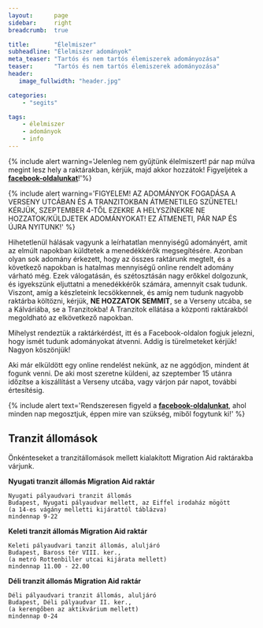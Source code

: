 ```yaml
---
layout:      page
sidebar:     right
breadcrumb:  true

title:       "Élelmiszer"
subheadline: "Élelmiszer adományok"
meta_teaser: "Tartós és nem tartós élemiszerek adományozása"
teaser:      "Tartós és nem tartós élemiszerek adományozása"
header:
   image_fullwidth: "header.jpg"

categories:
    - "segits"

tags:
    - élelmiszer
    - adományok
    - info
---
```


{% include alert warning='Jelenleg nem gyűjtünk élelmiszert! pár nap múlva megint lesz hely a raktárakban, kérjük, majd akkor hozzátok! Figyeljétek a <a href="https://www.facebook.com/migrationaidhungary"><b>facebook-oldalunkat</b></a>!'%}

{% include alert warning='FIGYELEM! AZ ADOMÁNYOK FOGADÁSA A VERSENY UTCÁBAN ÉS A TRANZITOKBAN ÁTMENETILEG SZÜNETEL! KÉRJÜK, SZEPTEMBER 4-TŐL EZEKRE A HELYSZÍNEKRE NE HOZZATOK/KÜLDJETEK ADOMÁNYOKAT! EZ ÁTMENETI, PÁR NAP ÉS ÚJRA NYITUNK!' %} 

Hihetetlenül hálásak vagyunk a leírhatatlan mennyiségű adományért, amit az elmúlt napokban küldtetek a menedékkérők megsegítésére. Azonban olyan sok adomány érkezett, hogy az összes raktárunk megtelt, és a következő napokban is hatalmas mennyiségű online rendelt adomány várható még. Ezek válogatásán, és szétosztásán nagy erőkkel dolgozunk, és igyekszünk eljuttatni a menedékkérők számára, amennyit csak tudunk. Viszont, amíg a készleteink lecsökkennek, és amíg nem tudunk nagyobb raktárba költözni, kérjük, **NE HOZZATOK SEMMIT**, se a Verseny utcába, se a Kálváriába, se a Tranzitokba! A Tranzitok ellátása a központi raktárakból megoldható az elkövetkező napokban.

Mihelyst rendeztük a raktárkérdést, itt és a Facebook-oldalon fogjuk jelezni, hogy ismét tudunk adományokat átvenni. Addig is türelmeteket kérjük! Nagyon köszönjük! 

Aki már elküldött egy online rendelést nekünk, az ne aggódjon, mindent át fogunk venni. De aki most szeretne küldeni, az szeptember 15 utánra időzítse a kiszállítást a Verseny utcába, vagy várjon pár napot, további értesítésig.


{% include alert text='Rendszeresen figyeld a <a href="https://www.facebook.com/migrationaidhungary"><b>facebook-oldalunkat</b></a>, ahol minden nap megosztjuk, éppen mire van szükség, miből fogytunk ki!' %}

## Tranzit állomások

Önkénteseket a tranzitállomások mellett kialakított Migration Aid raktárakba várjunk.  

**Nyugati tranzit állomás Migration Aid raktár**

	Nyugati pályaudvari tranzit állomás
	Budapest, Nyugati pályaudvar mellett, az Eiffel irodaház mögött 
	(a 14-es vágány melletti kijárattól táblázva)
	mindennap 9-22


**Keleti tranzit állomás Migration Aid raktár** 

	Keleti pályaudvari tanzit állomás, aluljáró
	Budapest, Baross tér VIII. ker., 
	(a metró Rottenbiller utcai kijárata mellett)
	mindennap 11.00 - 22.00


**Déli tranzit állomás Migration Aid raktár**

	Déli pályaudvari tranzit állomás, aluljáró
	Budapest, Déli pályaudvar II. ker., 
	(a kerengőben az aktikvárium mellett)
	mindennap 0-24


<!--
A teljesség igénye nélkül, az alábbi élelmiszereket szívesen fogadjuk:

- **víz**: fél literes szénsavmentes ásványvíz
- kis dobozos gyümölcslé
- **gyümölcsök**: minden mennyiségben alma és banán
- **csomagolt szárazsütemények**: kis adagban gyárilag előrecsomagolt müzliszelet, nápolyi, keksz, csokoládé, édesség
- **péksütemény, szeletelt kenyér**
- margarin, krémsajt,  mackósajt, uborka, nutella, halkonzerv és babkonzerv ("tépőzáras")
- műanyag tányérok, poharak és evőeszközök
- instant zacskós leves
- Továbbá tisztálkodó szerek: szappan, tusfürdő, sampon, borotva, borotvahab, dezodor, fogkrém, fogkefe, nedves törlőkendő babáknak, pelenka

{% include alert text='A menekültek többsége muszlim, ezért semmilyen sertés vagy alkoholtartalmú ételt/italt nem fogyasztanak.' %}

**Tartós élemiszer**

Tartós élelmiszert az **verseny utcai raktár**  (Budapest 1076 Verseny utca 10) címén tudunk fogadni mindennap 16.00 és 20.00 között.

Amire a leginkább szükség van a pályaudvarok ellátásához:

- félliteres szénsavmentes ásványvíz (szénsavasat nem fogyasztanak a menekültek és a kisebb kiszerelést könnyebb cipelniük)
- kis dobozos gyümölcslé
- kis adagban gyárilag előrecsomagolt müzli szelet, nápolyi, keksz, édesség
- konzervek: bab, lencse, csicseriborsó, zöldborsó
- rizs
- tisztálkodó szerek: szappan, tusfürdő, sampon, borotva, borotvahab, dezodor, fogkrém, fogkefe, tisztasági betét
- buborékfújó


**Tárgyi adományokat** (gyerek és felnőtt ruhák, cipők, gyerekjátékok, tisztálkodási szerek, babaápolási kellékek, babapelenka, stb.) átvétele a Verseny utcai raktárban.   
Az általános lista [itt található]({{ site.url }}{{ site.baseurl }}/segits/adomanyok/), de a szükséglethez és a tárolókapacitáshoz mérten ezt a listát is naponta frissítjük a [Facebook-oldalunkon](https://www.facebook.com/migrationaidhungary), ezért kérjük adományozás előtt nézd meg az aznapi igényeket.

{% include alert text='A raktárainkba hirtelen rengeteg adomány érkezett, a kapacitásunk pedig szűkös. Ezért arra kérünk, hogy tárgyi adományodat inkább 1-2 hét múlva hozdd el hozzánk. Köszönjük!' %}

Ha nagyobb tárgyi vagy szolgáltatásbeli felajánlást szeretnél tenni, kérjük az [adomany@migrationaid.net](mailto:adomany@migrationaid.net) címen egyeztess velünk! Köszönjük!
-->


